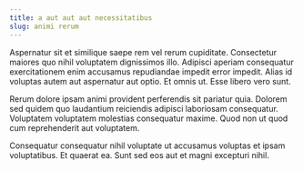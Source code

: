 ```yaml
---
title: a aut aut aut necessitatibus
slug: animi rerum
---
```


Aspernatur sit et similique saepe rem vel rerum cupiditate. Consectetur maiores quo nihil voluptatem dignissimos illo. Adipisci aperiam consequatur exercitationem enim accusamus repudiandae impedit error impedit. Alias id voluptas autem aut aspernatur aut optio. Et omnis ut. Esse libero vero sunt.

Rerum dolore ipsam animi provident perferendis sit pariatur quia. Dolorem sed quidem quo laudantium reiciendis adipisci laboriosam consequatur. Voluptatem voluptatem molestias consequatur maxime. Quod non ut quod cum reprehenderit aut voluptatem.

Consequatur consequatur nihil voluptate ut accusamus voluptas et ipsam voluptatibus. Et quaerat ea. Sunt sed eos aut et magni excepturi nihil.
